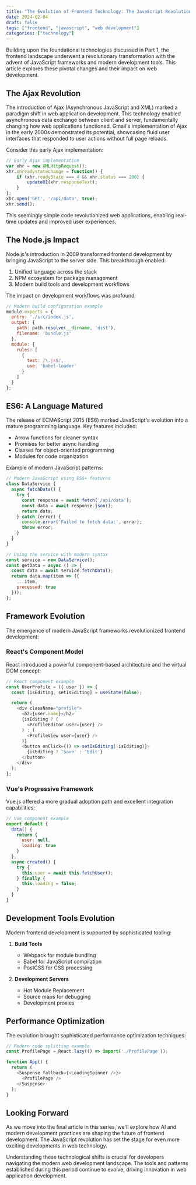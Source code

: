 ```yaml
---
title: "The Evolution of Frontend Technology: The JavaScript Revolution (Part 2)"
date: 2024-02-04
draft: false
tags: ["frontend", "javascript", "web development"]
categories: ["technology"]
---
```


Building upon the foundational technologies discussed in Part 1, the frontend landscape underwent a revolutionary transformation with the advent of JavaScript frameworks and modern development tools. This article explores these pivotal changes and their impact on web development.

## The Ajax Revolution

The introduction of Ajax (Asynchronous JavaScript and XML) marked a paradigm shift in web application development. This technology enabled asynchronous data exchange between client and server, fundamentally changing how web applications functioned. Gmail's implementation of Ajax in the early 2000s demonstrated its potential, showcasing fluid user interfaces that responded to user actions without full page reloads.

Consider this early Ajax implementation:

```javascript
// Early Ajax implementation
var xhr = new XMLHttpRequest();
xhr.onreadystatechange = function() {
    if (xhr.readyState === 4 && xhr.status === 200) {
        updateUI(xhr.responseText);
    }
};
xhr.open('GET', '/api/data', true);
xhr.send();
```

This seemingly simple code revolutionized web applications, enabling real-time updates and improved user experiences.

## The Node.js Impact

Node.js's introduction in 2009 transformed frontend development by bringing JavaScript to the server side. This breakthrough enabled:

1. Unified language across the stack
2. NPM ecosystem for package management
3. Modern build tools and development workflows

The impact on development workflows was profound:

```javascript
// Modern build configuration example
module.exports = {
  entry: './src/index.js',
  output: {
    path: path.resolve(__dirname, 'dist'),
    filename: 'bundle.js'
  },
  module: {
    rules: [
      {
        test: /\.js$/,
        use: 'babel-loader'
      }
    ]
  }
};
```

## ES6: A Language Matured

The release of ECMAScript 2015 (ES6) marked JavaScript's evolution into a mature programming language. Key features included:

- Arrow functions for cleaner syntax
- Promises for better async handling
- Classes for object-oriented programming
- Modules for code organization

Example of modern JavaScript patterns:

```javascript
// Modern JavaScript using ES6+ features
class DataService {
  async fetchData() {
    try {
      const response = await fetch('/api/data');
      const data = await response.json();
      return data;
    } catch (error) {
      console.error('Failed to fetch data:', error);
      throw error;
    }
  }
}

// Using the service with modern syntax
const service = new DataService();
const getData = async () => {
  const data = await service.fetchData();
  return data.map(item => ({
    ...item,
    processed: true
  }));
};
```

## Framework Evolution

The emergence of modern JavaScript frameworks revolutionized frontend development:

### React's Component Model
React introduced a powerful component-based architecture and the virtual DOM concept:

```javascript
// React component example
const UserProfile = ({ user }) => {
  const [isEditing, setIsEditing] = useState(false);

  return (
    <div className="profile">
      <h2>{user.name}</h2>
      {isEditing ? (
        <ProfileEditor user={user} />
      ) : (
        <ProfileView user={user} />
      )}
      <button onClick={() => setIsEditing(!isEditing)}>
        {isEditing ? 'Save' : 'Edit'}
      </button>
    </div>
  );
};
```

### Vue's Progressive Framework
Vue.js offered a more gradual adoption path and excellent integration capabilities:

```javascript
// Vue component example
export default {
  data() {
    return {
      user: null,
      loading: true
    }
  },
  async created() {
    try {
      this.user = await this.fetchUser();
    } finally {
      this.loading = false;
    }
  }
}
```

## Development Tools Evolution

Modern frontend development is supported by sophisticated tooling:

1. **Build Tools**
   - Webpack for module bundling
   - Babel for JavaScript compilation
   - PostCSS for CSS processing

2. **Development Servers**
   - Hot Module Replacement
   - Source maps for debugging
   - Development proxies

## Performance Optimization

The evolution brought sophisticated performance optimization techniques:

```javascript
// Modern code splitting example
const ProfilePage = React.lazy(() => import('./ProfilePage'));

function App() {
  return (
    <Suspense fallback={<LoadingSpinner />}>
      <ProfilePage />
    </Suspense>
  );
}
```

## Looking Forward

As we move into the final article in this series, we'll explore how AI and modern development practices are shaping the future of frontend development. The JavaScript revolution has set the stage for even more exciting developments in web technology.

Understanding these technological shifts is crucial for developers navigating the modern web development landscape. The tools and patterns established during this period continue to evolve, driving innovation in web application development.
